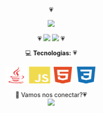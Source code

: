 <p align="center"> 💗


<p align="center">
  <!-- GIF fofo -->
  <img src="https://media4.giphy.com/media/v1.Y2lkPTc5MGI3NjExOGg2Z3dxNGd5dzk0ZWVvY3hhMnhiZDFmZnNvYXJqYnQ4YWIzeXh2ZyZlcD12MV9pbnRlcm5hbF9naWZfYnlfaWQmY3Q9Zw/GYtblmdLnemlO/giphy.gif" height="200"/>
</p>

<p align="center">💗
  <!-- Estatísticas -->
  <img src="https://github-readme-stats.vercel.app/api?username=Emelytestes12&show_icons=true&theme=radical&cache_seconds=1" height="165"/>
  <img src="https://github-readme-stats.vercel.app/api/top-langs/?username=Emelytestes12&layout=compact&theme=radical" height="165"/> 💗
</p> 

<p align="center">
  💻 <b>Tecnologias:</b> 💗<br><br>
  <img alt="Java" height="40" width="50" src="https://raw.githubusercontent.com/devicons/devicon/master/icons/java/java-plain.svg" />
  <img alt="JavaScript" height="40" width="50" src="https://raw.githubusercontent.com/devicons/devicon/master/icons/javascript/javascript-plain.svg" />
  <img alt="HTML5" height="40" width="50" src="https://raw.githubusercontent.com/devicons/devicon/master/icons/html5/html5-plain.svg" />
  <img alt="CSS3" height="40" width="50" src="https://raw.githubusercontent.com/devicons/devicon/master/icons/css3/css3-plain.svg" />
</p>

<p align="center">
  💌 Vamos nos conectar?💗<br>
  <a href="https://www.linkedin.com/in/seu-perfil/"><img height="30" src="https://img.shields.io/badge/LinkedIn-%230077B5?style=for-the-badge&logo=linkedin&logoColor=white"/></a>
</p>





